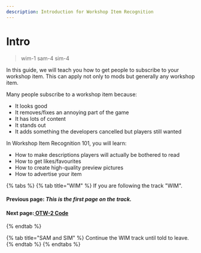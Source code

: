 ```yaml
---
description: Introduction for Workshop Item Recognition
---
```


# Intro

> wim-1 sam-4 sim-4

In this guide, we will teach you how to get people to subscribe to your workshop item. This can apply not only to mods but generally any workshop item.

Many people subscribe to a workshop item because:

* It looks good
* It removes/fixes an annoying part of the game
* It has lots of content
* It stands out
* It adds something the developers cancelled but players still wanted

In Workshop Item Recognition 101, you will learn:

* How to make descriptions players will actually be bothered to read
* How to get likes/favourites
* How to create high-quality preview pictures
* How to advertise your item



{% tabs %}
{% tab title="WIM" %}
If you are following the track "WIM".

#### Previous page: _This is the first page on the track._

#### Next page:[ OTW-2 Code](../otw-1/otw-2.md)
{% endtab %}

{% tab title="SAM and SIM" %}
Continue the WIM track until told to leave.
{% endtab %}
{% endtabs %}





